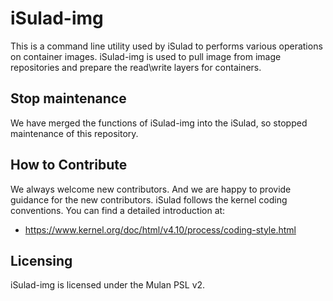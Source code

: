 # iSulad-img

This is a command line utility used by iSulad to performs various operations on container images.
iSulad-img is used to pull image from image repositories and prepare the read\write layers for containers.

## Stop maintenance

We have merged the functions of iSulad-img into the iSulad, so stopped maintenance of this repository.

## How to Contribute

We always welcome new contributors. And we are happy to provide guidance for the new contributors.
iSulad follows the kernel coding conventions. You can find a detailed introduction at:

- https://www.kernel.org/doc/html/v4.10/process/coding-style.html

## Licensing

iSulad-img is licensed under the Mulan PSL v2.
